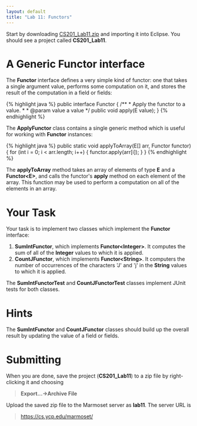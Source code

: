 ```yaml
---
layout: default
title: "Lab 11: Functors"
---
```


Start by downloading [CS201\_Lab11.zip](CS201_Lab11.zip) and importing it into Eclipse. You should see a project called **CS201\_Lab11**.

A Generic Functor interface
===========================

The **Functor** interface defines a very simple kind of functor: one that takes a single argument value, performs some computation on it, and stores the result of the computation in a field or fields:

{% highlight java %}
public interface Functor<E> {
    /**
     * Apply the functor to a value.
     * 
     * @param value a value
     */
    public void apply(E value);
}
{% endhighlight %}

The **ApplyFunctor** class contains a single generic method which is useful for working with **Functor** instances:

{% highlight java %}
public static<E> void applyToArray(E[] arr, Functor<E> functor) {
    for (int i = 0; i < arr.length; i++) {
        functor.apply(arr[i]);
    }
}
{% endhighlight %}

The **applyToArray** method takes an array of elements of type **E** and a **Functor\<E\>**, and calls the functor's **apply** method on each element of the array. This function may be used to perform a computation on all of the elements in an array.

Your Task
=========

Your task is to implement two classes which implement the **Functor** interface:

1.  **SumIntFunctor**, which implements **Functor\<Integer\>**. It computes the sum of all of the **Integer** values to which it is applied.
2.  **CountJFunctor**, which implements **Functor\<String\>**. It computers the number of occurrences of the characters 'J' and 'j' in the **String** values to which it is applied.

The **SumIntFunctorTest** and **CountJFunctorTest** classes implement JUnit tests for both classes.

Hints
=====

The **SumIntFunctor** and **CountJFunctor** classes should build up the overall result by updating the value of a field or fields.

Submitting
==========

When you are done, save the project (**CS201\_Lab11**) to a zip file by right-clicking it and choosing

> **Export...&rarr;Archive File**

Upload the saved zip file to the Marmoset server as **lab11**. The server URL is

> <https://cs.ycp.edu/marmoset/>

